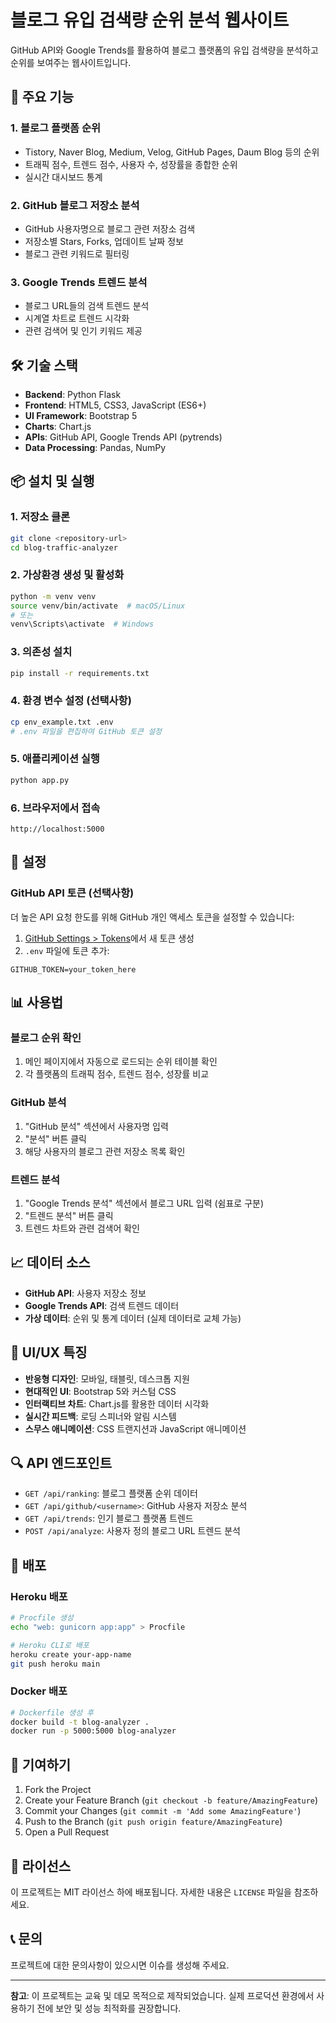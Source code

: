 # 블로그 유입 검색량 순위 분석 웹사이트

GitHub API와 Google Trends를 활용하여 블로그 플랫폼의 유입 검색량을 분석하고 순위를 보여주는 웹사이트입니다.

## 🚀 주요 기능

### 1. 블로그 플랫폼 순위
- Tistory, Naver Blog, Medium, Velog, GitHub Pages, Daum Blog 등의 순위
- 트래픽 점수, 트렌드 점수, 사용자 수, 성장률을 종합한 순위
- 실시간 대시보드 통계

### 2. GitHub 블로그 저장소 분석
- GitHub 사용자명으로 블로그 관련 저장소 검색
- 저장소별 Stars, Forks, 업데이트 날짜 정보
- 블로그 관련 키워드로 필터링

### 3. Google Trends 트렌드 분석
- 블로그 URL들의 검색 트렌드 분석
- 시계열 차트로 트렌드 시각화
- 관련 검색어 및 인기 키워드 제공

## 🛠️ 기술 스택

- **Backend**: Python Flask
- **Frontend**: HTML5, CSS3, JavaScript (ES6+)
- **UI Framework**: Bootstrap 5
- **Charts**: Chart.js
- **APIs**: GitHub API, Google Trends API (pytrends)
- **Data Processing**: Pandas, NumPy

## 📦 설치 및 실행

### 1. 저장소 클론
```bash
git clone <repository-url>
cd blog-traffic-analyzer
```

### 2. 가상환경 생성 및 활성화
```bash
python -m venv venv
source venv/bin/activate  # macOS/Linux
# 또는
venv\Scripts\activate  # Windows
```

### 3. 의존성 설치
```bash
pip install -r requirements.txt
```

### 4. 환경 변수 설정 (선택사항)
```bash
cp env_example.txt .env
# .env 파일을 편집하여 GitHub 토큰 설정
```

### 5. 애플리케이션 실행
```bash
python app.py
```

### 6. 브라우저에서 접속
```
http://localhost:5000
```

## 🔧 설정

### GitHub API 토큰 (선택사항)
더 높은 API 요청 한도를 위해 GitHub 개인 액세스 토큰을 설정할 수 있습니다:

1. [GitHub Settings > Tokens](https://github.com/settings/tokens)에서 새 토큰 생성
2. `.env` 파일에 토큰 추가:
```
GITHUB_TOKEN=your_token_here
```

## 📊 사용법

### 블로그 순위 확인
1. 메인 페이지에서 자동으로 로드되는 순위 테이블 확인
2. 각 플랫폼의 트래픽 점수, 트렌드 점수, 성장률 비교

### GitHub 분석
1. "GitHub 분석" 섹션에서 사용자명 입력
2. "분석" 버튼 클릭
3. 해당 사용자의 블로그 관련 저장소 목록 확인

### 트렌드 분석
1. "Google Trends 분석" 섹션에서 블로그 URL 입력 (쉼표로 구분)
2. "트렌드 분석" 버튼 클릭
3. 트렌드 차트와 관련 검색어 확인

## 📈 데이터 소스

- **GitHub API**: 사용자 저장소 정보
- **Google Trends API**: 검색 트렌드 데이터
- **가상 데이터**: 순위 및 통계 데이터 (실제 데이터로 교체 가능)

## 🎨 UI/UX 특징

- **반응형 디자인**: 모바일, 태블릿, 데스크톱 지원
- **현대적인 UI**: Bootstrap 5와 커스텀 CSS
- **인터랙티브 차트**: Chart.js를 활용한 데이터 시각화
- **실시간 피드백**: 로딩 스피너와 알림 시스템
- **스무스 애니메이션**: CSS 트랜지션과 JavaScript 애니메이션

## 🔍 API 엔드포인트

- `GET /api/ranking`: 블로그 플랫폼 순위 데이터
- `GET /api/github/<username>`: GitHub 사용자 저장소 분석
- `GET /api/trends`: 인기 블로그 플랫폼 트렌드
- `POST /api/analyze`: 사용자 정의 블로그 URL 트렌드 분석

## 🚀 배포

### Heroku 배포
```bash
# Procfile 생성
echo "web: gunicorn app:app" > Procfile

# Heroku CLI로 배포
heroku create your-app-name
git push heroku main
```

### Docker 배포
```bash
# Dockerfile 생성 후
docker build -t blog-analyzer .
docker run -p 5000:5000 blog-analyzer
```

## 🤝 기여하기

1. Fork the Project
2. Create your Feature Branch (`git checkout -b feature/AmazingFeature`)
3. Commit your Changes (`git commit -m 'Add some AmazingFeature'`)
4. Push to the Branch (`git push origin feature/AmazingFeature`)
5. Open a Pull Request

## 📝 라이선스

이 프로젝트는 MIT 라이선스 하에 배포됩니다. 자세한 내용은 `LICENSE` 파일을 참조하세요.

## 📞 문의

프로젝트에 대한 문의사항이 있으시면 이슈를 생성해 주세요.

---

**참고**: 이 프로젝트는 교육 및 데모 목적으로 제작되었습니다. 실제 프로덕션 환경에서 사용하기 전에 보안 및 성능 최적화를 권장합니다. 